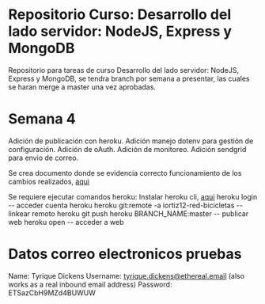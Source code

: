 # Repositorio Curso: Desarrollo del lado servidor: NodeJS, Express y MongoDB

Repositorio para tareas de curso Desarrollo del lado servidor: NodeJS, Express y MongoDB, se tendra branch por semana a presentar, las cuales se haran merge a master una vez aprobadas.

# Semana 4

Adición de publicación con heroku. 
Adición manejo dotenv para gestión de configuración.
Adición de oAuth.
Adición de monitoreo.
Adición sendgrid para envio de correo.

Se crea documento donde se evidencia correcto funcionamiento de los cambios realizados, [aqui](./doc/Semana_4.docx)

Se requiere ejecutar comandos heroku:
Instalar heroku cli, [aqui](https://devcenter.heroku.com/articles/heroku-cli#download-and-install)
heroku login -- acceder cuenta heroku
heroku git:remote -a iortiz12-red-bicicletas -- linkear remoto heroku
git push heroku BRANCH_NAME:master -- publicar web
heroku open -- acceder a web

# Datos correo electronicos pruebas
Name:	Tyrique Dickens
Username:	tyrique.dickens@ethereal.email (also works as a real inbound email address)
Password:	ETSazCbH9MZd4BUWUW
